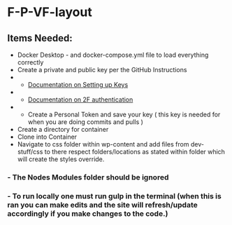 # F-P-VF-layout
## Items Needed:
- Docker Desktop - and docker-compose.yml file to load everything correctly
- Create a private and public key per the GitHub Instructions 
- - <a href="https://docs.github.com/en/authentication/connecting-to-github-with-ssh/generating-a-new-ssh-key-and-adding-it-to-the-ssh-agent">Documentation on Setting up Keys</a>
- - <a href="https://docs.github.com/en/authentication/securing-your-account-with-two-factor-authentication-2fa/configuring-two-factor-authentication">Documentation on 2F authentication</a>
- - Create a Personal Token and save your key ( this key is needed for when you are doing commits and pulls )
- Create a directory for container 
- Clone into Container
- Navigate to css folder within wp-content and add files from dev-stuff/css to there respect folders/locations as stated within folder which will create the styles override.
### - The Nodes Modules folder should be ignored 
### - To run locally one must run gulp in the terminal (when this is ran you can make edits and the site will refresh/update accordingly if you make changes to the code.) 
